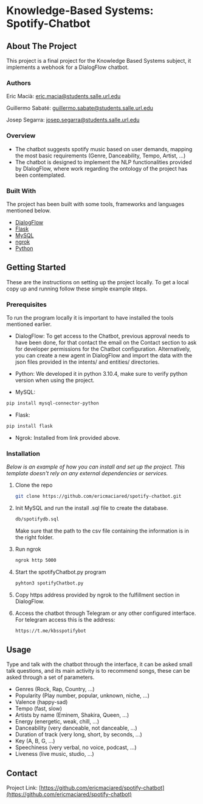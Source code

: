 # Knowledge-Based Systems: Spotify-Chatbot
## About The Project

This project is a final project for the Knowledge Based Systems subject, it implements a webhook for a DialogFlow chatbot. 

### Authors
Eric Macià: eric.macia@students.salle.url.edu

Guillermo Sabaté: guillermo.sabate@students.salle.url.edu

Josep Segarra: josep.segarra@students.salle.url.edu

### Overview
* The chatbot suggests spotify music based on user demands, mapping the most basic requirements (Genre, Danceability, Tempo, Artist, ...)
* The chatbot is designed to implement the NLP functionalities provided by DIalogFlow, where work regarding the ontology of the project has been contemplated.


### Built With

The project has been built with some tools, frameworks and languages mentioned below.

* [DialogFlow](https://dialogflow.cloud.google.com/)
* [Flask](https://flask.palletsprojects.com/en/2.1.x/)
* [MySQL](https://www.mysql.com/)
* [ngrok](https://ngrok.com/)
* [Python](https://www.python.org/downloads/)


<!-- GETTING STARTED -->
## Getting Started

These are the instructions on setting up the project locally.
To get a local copy up and running follow these simple example steps.

### Prerequisites

To run the program locally it is important to have installed the tools mentioned earlier.

* DialogFlow: To get access to the Chatbot, previous approval needs to have been done, for that contact the email on the Contact section to ask for developer permissions for the Chatbot configuration.
Alternatively, you can create a new agent in DialogFlow and import the data with the json files provided in the intents/ and entities/ directories.

* Python: We developed it in python 3.10.4, make sure to verify python version when using the project. 

* MySQL: 
```sh
pip install mysql-connector-python
```
* Flask: 
```sh
pip install flask
```
* Ngrok: Installed from link provided above.


### Installation

_Below is an example of how you can install and set up the project. This template doesn't rely on any external dependencies or services._

1. Clone the repo
   ```sh
   git clone https://github.com/ericmaciared/spotify-chatbot.git
   ```
2. Init MySQL and run the install .sql file to create the database.
   ```sh
   db/spotifydb.sql
   ```
   Make sure that the path to the csv file containing the information is in the right folder.
3. Run ngrok
   ```sh
   ngrok http 5000
   ```
4. Start the spotifyChatbot.py program
    ```sh
    pyhton3 spotifyChatbot.py
    ```
5. Copy https address provided by ngrok to the fulfillment section in DialogFlow.

5. Access the chatbot through Telegram or any other configured interface.
For telegram access this is the address:
    ```sh
    https://t.me/kbsspotifybot
    ```

<!-- USAGE EXAMPLES -->
## Usage

Type and talk with the chatbot through the interface, it can be asked small talk questions, and its main activity is to recommend songs, these can be asked through a set of parameters.
* Genres (Rock, Rap, Country, …)
* Popularity (Play number, popular, unknown, niche, …)
* Valence (happy-sad)
* Tempo (fast, slow)
* Artists by name (Eminem, Shakira,  Queen, …)
* Energy (energetic, weak, chill, …)
* Danceability (very danceable, not danceable, …)
* Duration of track (very long, short, by seconds, …)
* Key (A, B, G, …)
* Speechiness (very verbal, no voice, podcast, …)
* Liveness (live music, studio, …)


<!-- CONTACT -->
## Contact

Project Link: [https://github.com/ericmaciared/spotify-chatbot](https://github.com/ericmaciared/spotify-chatbot)

